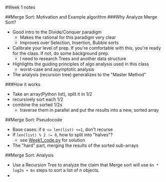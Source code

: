 #Week 1 notes

##Merge Sort: Motivation and Example algorithm
###Why Analyze Merge Sort? 
-  Good intro to the Divide/Conquer paradigm
    +  Makes the rational for this paradigm very clear
    +  Improves over Selection, Insertion, Bubble sorts
-  Calibrate your level of prep. If you're comfortable with this, you're ready for the class. If not, do some background prep.
    +  I need to research Trees and another data structure
-  Highlights the guiding principles of algo analysis used in this class
    +  worst-case and asymptotic analysis
-  The analysis (recursion tree) generalizes to the "Master Method"

###How it works
-  Take an array(Python list), split it in 1/2
-  recursively sort each 1/2
-  combine the sorted 1/2s
    +  traverse them in parallel and put the results into a new, sorted array

##Merge Sort: Pseudocode
-  Base cases: if `0 <= len(list) <=1`, don't recurse
-  If `len(list) % 2 != 0`, how to split into "halves"?
    +  see [Week1_code.py](Week1_code.py) for solution
-  The "hard" part, merging the results of the sorted sub-arrays

##Merge Sort: Analysis
-  Use a Recursion Tree to analyze the claim that Merge sort will use `6n * log2n + 6n` steps to sort a list of n objects.
-  
